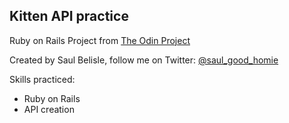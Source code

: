 ## Kitten API practice

Ruby on Rails Project from [The Odin Project](https://www.theodinproject.com/courses/ruby-on-rails/lessons/apis)

Created by Saul Belisle, follow me on Twitter: [@saul_good_homie](https://twitter.com/saul_good_homie)

Skills practiced:

- Ruby on Rails
- API creation
